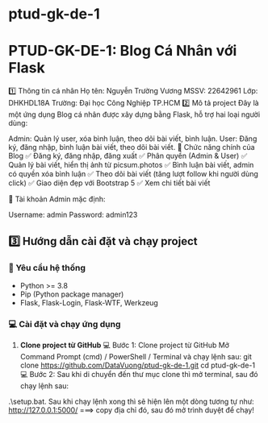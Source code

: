 # ptud-gk-de-1
# PTUD-GK-DE-1: Blog Cá Nhân với Flask

1️⃣ Thông tin cá nhân
Họ tên: Nguyễn Trường Vương
MSSV: 22642961
Lớp: DHKHDL18A
Trường: Đại học Công Nghiệp TP.HCM
2️⃣ Mô tả project
Đây là một ứng dụng Blog cá nhân được xây dựng bằng Flask, hỗ trợ hai loại người dùng:

Admin: Quản lý user, xóa bình luận, theo dõi bài viết, bình luận.
User: Đăng ký, đăng nhập, bình luận bài viết, theo dõi bài viết.
🔹 Chức năng chính của Blog
✅ Đăng ký, đăng nhập, đăng xuất
✅ Phân quyền (Admin & User)
✅ Quản lý bài viết, hiển thị ảnh từ picsum.photos
✅ Bình luận bài viết, admin có quyền xóa bình luận
✅ Theo dõi bài viết (tăng lượt follow khi người dùng click)
✅ Giao diện đẹp với Bootstrap 5
✅ Xem chi tiết bài viết

📌 Tài khoản Admin mặc định:

Username: admin
Password: admin123

## 3️⃣ Hướng dẫn cài đặt và chạy project

### **📌 Yêu cầu hệ thống**
- Python >= 3.8
- Pip (Python package manager)
- Flask, Flask-Login, Flask-WTF, Werkzeug

### **💻 Cài đặt và chạy ứng dụng**
1. **Clone project từ GitHub**
 💻 Bước 1: Clone project từ GitHub
Mở Command Prompt (cmd) / PowerShell / Terminal và chạy lệnh sau:
git clone https://github.com/DataVuong/ptud-gk-de-1.git
cd ptud-gk-de-1
💻 Bước 2: Sau khi di chuyển đến thư mục clone thì mở terminal, sau đó chạy lệnh sau: 

.\setup.bat.
Sau khi chạy lệnh xong thì sẽ hiện lên một dòng tương tự như: http://127.0.0.1:5000/   ===> copy địa chỉ đó, sau đó mở trình duyệt để chạy!
